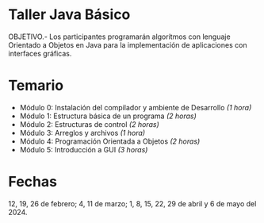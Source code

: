 # Taller Java Básico
OBJETIVO.- Los participantes programarán algorítmos con lenguaje Orientado a Objetos en Java para la implementación de aplicaciones con interfaces gráficas.

# Temario
* Módulo 0: Instalación del compilador y ambiente de Desarrollo _(1 hora)_
* Módulo 1: Estructura básica de un programa _(2 horas)_
* Módulo 2: Estructuras de control _(2 horas)_
* Módulo 3: Arreglos y archivos _(1 hora)_
* Módulo 4: Programación Orientada a Objetos _(2 horas)_
* Módulo 5: Introducción a GUI _(3 horas)_

# Fechas
12, 19, 26 de febrero; 4, 11 de marzo; 1, 8, 15, 22, 29 de abril y 6 de mayo del 2024.
